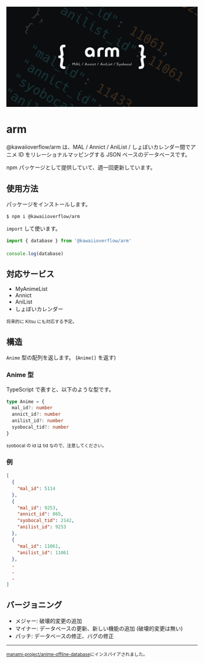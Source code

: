 ![](./og-image.png)

# arm

@kawaiioverflow/arm は、MAL / Annict / AniList / しょぼいカレンダー間でアニメ ID をリレーショナルマッピングする JSON ベースのデータベースです。

npm パッケージとして提供していて、週一回更新しています。

## 使用方法

パッケージをインストールします。

```shell
$ npm i @kawaiioverflow/arm
```

`import` して使います。

```ts
import { database } from '@kawaiioverflow/arm'

console.log(database)
```

## 対応サービス

- MyAnimeList
- Annict
- AniList
- しょぼいカレンダー

<small>将来的に Kitsu にも対応する予定。</small>

## 構造

`Anime` 型の配列を返します。 (`Anime[]` を返す)

### Anime 型

TypeScript で表すと、以下のような型です。

```ts
type Anime = {
  mal_id?: number
  annict_id?: number
  anilist_id?: number
  syobocal_tid?: number
}
```

<small>syobocal の id は tid なので、注意してください。</small>

### 例

```json
[
  {
    "mal_id": 5114
  },
  {
    "mal_id": 9253,
    "annict_id": 865,
    "syobocal_tid": 2142,
    "anilist_id": 9253
  },
  {
    "mal_id": 11061,
    "anilist_id": 11061
  },
  .
  .
  .
]
```

## バージョニング

- メジャー: 破壊的変更の追加
- マイナー: データベースの更新、新しい機能の追加 (破壊的変更は無い)
- パッチ: データベースの修正、バグの修正

---

<small><a href="https://github.com/manami-project/anime-offline-database">manami-project/anime-offline-database</a>にインスパイアされました。</small>
